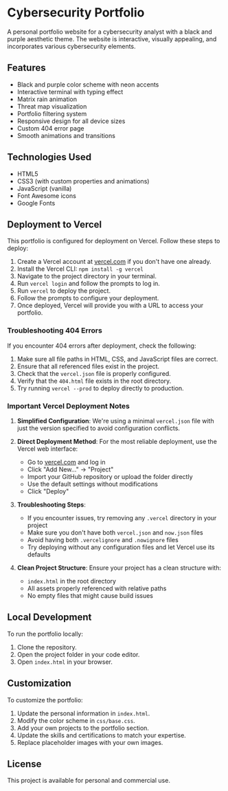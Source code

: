 # Cybersecurity Portfolio

A personal portfolio website for a cybersecurity analyst with a black and purple aesthetic theme. The website is interactive, visually appealing, and incorporates various cybersecurity elements.

## Features

- Black and purple color scheme with neon accents
- Interactive terminal with typing effect
- Matrix rain animation
- Threat map visualization
- Portfolio filtering system
- Responsive design for all device sizes
- Custom 404 error page
- Smooth animations and transitions

## Technologies Used

- HTML5
- CSS3 (with custom properties and animations)
- JavaScript (vanilla)
- Font Awesome icons
- Google Fonts

## Deployment to Vercel

This portfolio is configured for deployment on Vercel. Follow these steps to deploy:

1. Create a Vercel account at [vercel.com](https://vercel.com) if you don't have one already.
2. Install the Vercel CLI: `npm install -g vercel`
3. Navigate to the project directory in your terminal.
4. Run `vercel login` and follow the prompts to log in.
5. Run `vercel` to deploy the project.
6. Follow the prompts to configure your deployment.
7. Once deployed, Vercel will provide you with a URL to access your portfolio.

### Troubleshooting 404 Errors

If you encounter 404 errors after deployment, check the following:

1. Make sure all file paths in HTML, CSS, and JavaScript files are correct.
2. Ensure that all referenced files exist in the project.
3. Check that the `vercel.json` file is properly configured.
4. Verify that the `404.html` file exists in the root directory.
5. Try running `vercel --prod` to deploy directly to production.

### Important Vercel Deployment Notes

1. **Simplified Configuration**: We're using a minimal `vercel.json` file with just the version specified to avoid configuration conflicts.

2. **Direct Deployment Method**: For the most reliable deployment, use the Vercel web interface:
   - Go to [vercel.com](https://vercel.com) and log in
   - Click "Add New..." → "Project"
   - Import your GitHub repository or upload the folder directly
   - Use the default settings without modifications
   - Click "Deploy"

3. **Troubleshooting Steps**:
   - If you encounter issues, try removing any `.vercel` directory in your project
   - Make sure you don't have both `vercel.json` and `now.json` files
   - Avoid having both `.vercelignore` and `.nowignore` files
   - Try deploying without any configuration files and let Vercel use its defaults

4. **Clean Project Structure**: Ensure your project has a clean structure with:
   - `index.html` in the root directory
   - All assets properly referenced with relative paths
   - No empty files that might cause build issues

## Local Development

To run the portfolio locally:

1. Clone the repository.
2. Open the project folder in your code editor.
3. Open `index.html` in your browser.

## Customization

To customize the portfolio:

1. Update the personal information in `index.html`.
2. Modify the color scheme in `css/base.css`.
3. Add your own projects to the portfolio section.
4. Update the skills and certifications to match your expertise.
5. Replace placeholder images with your own images.

## License

This project is available for personal and commercial use.
